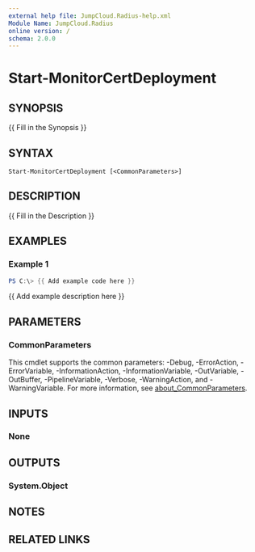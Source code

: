 ```yaml
---
external help file: JumpCloud.Radius-help.xml
Module Name: JumpCloud.Radius
online version: /
schema: 2.0.0
---
```


# Start-MonitorCertDeployment

## SYNOPSIS
{{ Fill in the Synopsis }}

## SYNTAX

```
Start-MonitorCertDeployment [<CommonParameters>]
```

## DESCRIPTION
{{ Fill in the Description }}

## EXAMPLES

### Example 1
```powershell
PS C:\> {{ Add example code here }}
```

{{ Add example description here }}

## PARAMETERS

### CommonParameters
This cmdlet supports the common parameters: -Debug, -ErrorAction, -ErrorVariable, -InformationAction, -InformationVariable, -OutVariable, -OutBuffer, -PipelineVariable, -Verbose, -WarningAction, and -WarningVariable. For more information, see [about_CommonParameters](http://go.microsoft.com/fwlink/?LinkID=113216).

## INPUTS

### None
## OUTPUTS

### System.Object
## NOTES

## RELATED LINKS
